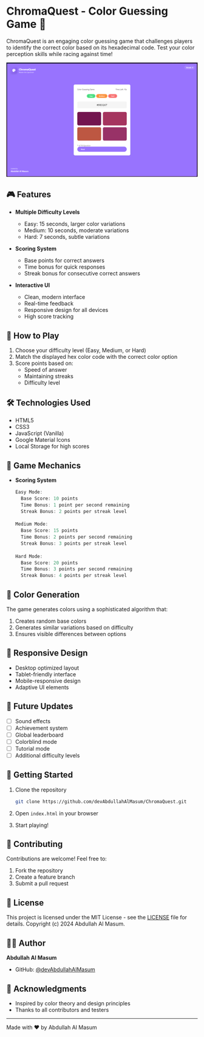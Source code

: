 # ChromaQuest - Color Guessing Game 🎨

ChromaQuest is an engaging color guessing game that challenges players to identify the correct color based on its hexadecimal code. Test your color perception skills while racing against time!

![ChromaQuest Screenshot](screenshot.png)

## 🎮 Features

- **Multiple Difficulty Levels**
  - Easy: 15 seconds, larger color variations
  - Medium: 10 seconds, moderate variations
  - Hard: 7 seconds, subtle variations

- **Scoring System**
  - Base points for correct answers
  - Time bonus for quick responses
  - Streak bonus for consecutive correct answers

- **Interactive UI**
  - Clean, modern interface
  - Real-time feedback
  - Responsive design for all devices
  - High score tracking

## 🚀 How to Play

1. Choose your difficulty level (Easy, Medium, or Hard)
2. Match the displayed hex color code with the correct color option
3. Score points based on:
   - Speed of answer
   - Maintaining streaks
   - Difficulty level

## 🛠️ Technologies Used

- HTML5
- CSS3
- JavaScript (Vanilla)
- Google Material Icons
- Local Storage for high scores

## 🎯 Game Mechanics

- **Scoring System**
  ```javascript
  Easy Mode:
    Base Score: 10 points
    Time Bonus: 1 point per second remaining
    Streak Bonus: 2 points per streak level

  Medium Mode:
    Base Score: 15 points
    Time Bonus: 2 points per second remaining
    Streak Bonus: 3 points per streak level

  Hard Mode:
    Base Score: 20 points
    Time Bonus: 3 points per second remaining
    Streak Bonus: 4 points per streak level
  ```

## 🎨 Color Generation

The game generates colors using a sophisticated algorithm that:
1. Creates random base colors
2. Generates similar variations based on difficulty
3. Ensures visible differences between options

## 📱 Responsive Design

- Desktop optimized layout
- Tablet-friendly interface
- Mobile-responsive design
- Adaptive UI elements

## 🔄 Future Updates

- [ ] Sound effects
- [ ] Achievement system
- [ ] Global leaderboard
- [ ] Colorblind mode
- [ ] Tutorial mode
- [ ] Additional difficulty levels

## 🚀 Getting Started

1. Clone the repository
   ```bash
   git clone https://github.com/devAbdullahAlMasum/ChromaQuest.git
   ```

2. Open `index.html` in your browser

3. Start playing!

## 🤝 Contributing

Contributions are welcome! Feel free to:
1. Fork the repository
2. Create a feature branch
3. Submit a pull request

## 📝 License

This project is licensed under the MIT License - see the [LICENSE](LICENSE) file for details. Copyright (c) 2024 Abdullah Al Masum.

## 👨‍💻 Author

**Abdullah Al Masum**
- GitHub: [@devAbdullahAlMasum](https://github.com/devAbdullahAlMasum)

## 🙏 Acknowledgments

- Inspired by color theory and design principles
- Thanks to all contributors and testers

---
Made with ❤️ by Abdullah Al Masum
